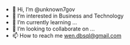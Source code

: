 - 👋 Hi, I’m @unknown7gov
- 👀 I’m interested in Business and Technology 
- 🌱 I’m currently learning ...
- 💞️ I’m looking to collaborate on ...
- 📫 How to reach me wen.dbsql@gmail.com

<!---
unknown7gov/unknown7gov is a ✨ special ✨ repository because its `README.md` (this file) appears on your GitHub profile.
You can click the Preview link to take a look at your changes.
--->
